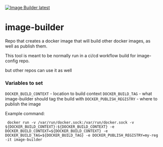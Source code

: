 [![Image Builder latest](https://github.com/prb17/image-builder/actions/workflows/image-builder-deploy.yml/badge.svg)](https://github.com/prb17/image-builder/actions/workflows/image-builder-deploy.yml)

# image-builder
Repo that creates a docker image that will build other docker images, as well as publish them.

This tool is meant to be normally run in a ci/cd workflow build for image-config repo.

but other repos can use it as well

 ### Variables to set
 `DOCKER_BUILD_CONTEXT` - location to build context
 `DOCKER_BUILD_TAG` - what image-builder should tag the build with
 `DOCKER_PUBLISH_REGISTRY` - where to publish the image
 
Example command:
```
 docker run -v /var/run/docker.sock:/var/run/docker.sock -v ${DOCKER_BUILD_CONTEXT}:${DOCKER_BUILD_CONTEXT} -e DOCKER_BUILD_CONTEXT=${DOCKER_BUILD_CONTEXT} -e DOCKER_BUILD_TAG=${DOCKER_BUILD_TAG} -e DOCKER_PUBLISH_REGISTRY=my-reg -it image-builder
 ```
